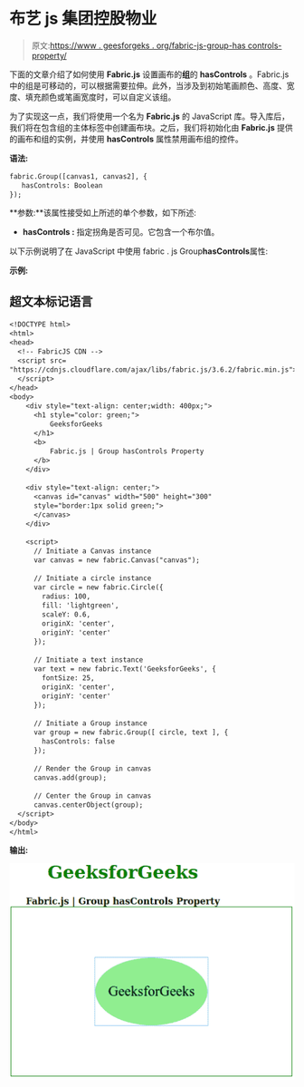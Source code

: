 # 布艺 js 集团控股物业

> 原文:[https://www . geesforgeks . org/fabric-js-group-has controls-property/](https://www.geeksforgeeks.org/fabric-js-group-hascontrols-property/)

下面的文章介绍了如何使用 **Fabric.js** 设置画布的**组**的 **hasControls** 。Fabric.js 中的组是可移动的，可以根据需要拉伸。此外，当涉及到初始笔画颜色、高度、宽度、填充颜色或笔画宽度时，可以自定义该组。

为了实现这一点，我们将使用一个名为 **Fabric.js** 的 JavaScript 库。导入库后，我们将在包含组的主体标签中创建画布块。之后，我们将初始化由 **Fabric.js** 提供的画布和组的实例，并使用 **hasControls** 属性禁用画布组的控件。

**语法:**

```
fabric.Group([canvas1, canvas2], {
   hasControls: Boolean
});
```

**参数:**该属性接受如上所述的单个参数，如下所述:

*   **hasControls :** 指定拐角是否可见。它包含一个布尔值。

以下示例说明了在 JavaScript 中使用 fabric . js Group**hasControls**属性:

**示例:**

## 超文本标记语言

```
<!DOCTYPE html>
<html>
<head>
  <!-- FabricJS CDN -->
  <script src=
"https://cdnjs.cloudflare.com/ajax/libs/fabric.js/3.6.2/fabric.min.js">
  </script>
</head>
<body>
    <div style="text-align: center;width: 400px;">
      <h1 style="color: green;">
          GeeksforGeeks
      </h1>
      <b>
          Fabric.js | Group hasControls Property
      </b>
    </div>

    <div style="text-align: center;">
      <canvas id="canvas" width="500" height="300"
      style="border:1px solid green;">
      </canvas>
    </div>

    <script>
      // Initiate a Canvas instance
      var canvas = new fabric.Canvas("canvas");

      // Initiate a circle instance
      var circle = new fabric.Circle({
        radius: 100,
        fill: 'lightgreen',
        scaleY: 0.6,
        originX: 'center',
        originY: 'center'
      });

      // Initiate a text instance
      var text = new fabric.Text('GeeksforGeeks', {
        fontSize: 25,
        originX: 'center',
        originY: 'center'
      });

      // Initiate a Group instance
      var group = new fabric.Group([ circle, text ], {
        hasControls: false      
      });

      // Render the Group in canvas
      canvas.add(group);

      // Center the Group in canvas
      canvas.centerObject(group);
  </script>
</body>
</html>
```

**输出:**

![](img/367b321a2858b5bd3bc51517d9a81b3d.png)